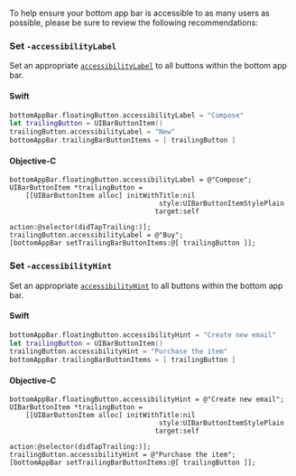 To help ensure your bottom app bar is accessible to as many users as possible, please be sure to review the
following recommendations:

### Set `-accessibilityLabel`

Set an appropriate
[`accessibilityLabel`](https://developer.apple.com/documentation/uikit/uiaccessibilityelement/1619577-accessibilitylabel)
to all buttons within the bottom app bar.

<!--<div class="material-code-render" markdown="1">-->
#### Swift

```swift
bottomAppBar.floatingButton.accessibilityLabel = "Compose"
let trailingButton = UIBarButtonItem()
trailingButton.accessibilityLabel = "New"
bottomAppBar.trailingBarButtonItems = [ trailingButton ]
```

#### Objective-C

```objc
bottomAppBar.floatingButton.accessibilityLabel = @"Compose";
UIBarButtonItem *trailingButton = 
    [[UIBarButtonItem alloc] initWithTitle:nil
                                     style:UIBarButtonItemStylePlain
                                    target:self
                                    action:@selector(didTapTrailing:)];
trailingButton.accessibilityLabel = @"Buy";
[bottomAppBar setTrailingBarButtonItems:@[ trailingButton ]];
```
<!--</div>-->

### Set `-accessibilityHint`

Set an appropriate
[`accessibilityHint`](https://developer.apple.com/documentation/objectivec/nsobject/1615093-accessibilityhint)
to all buttons within the bottom app bar.

<!--<div class="material-code-render" markdown="1">-->
#### Swift

```swift
bottomAppBar.floatingButton.accessibilityHint = "Create new email"
let trailingButton = UIBarButtonItem()
trailingButton.accessibilityHint = "Purchase the item"
bottomAppBar.trailingBarButtonItems = [ trailingButton ]
```

#### Objective-C

```objc
bottomAppBar.floatingButton.accessibilityHint = @"Create new email";
UIBarButtonItem *trailingButton = 
    [[UIBarButtonItem alloc] initWithTitle:nil
                                     style:UIBarButtonItemStylePlain
                                    target:self
                                    action:@selector(didTapTrailing:)];
trailingButton.accessibilityHint = @"Purchase the item";
[bottomAppBar setTrailingBarButtonItems:@[ trailingButton ]];
```
<!--</div>-->
